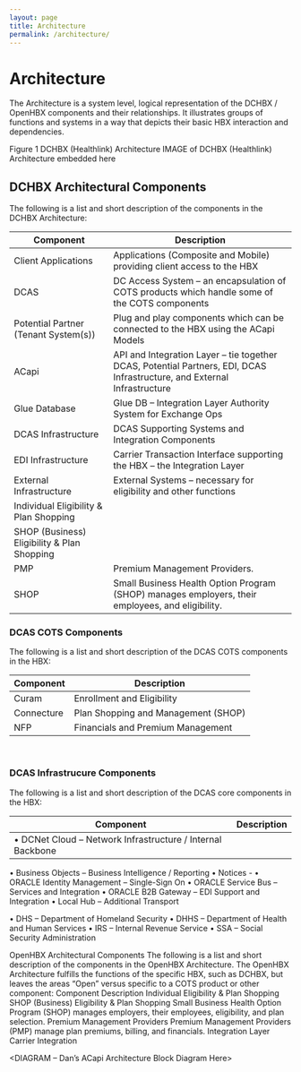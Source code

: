```yaml
---
layout: page
title: Architecture
permalink: /architecture/
---
```

# Architecture
The Architecture is a system level, logical representation of the DCHBX / OpenHBX components and their relationships.  It illustrates groups of functions and systems in a way that depicts their basic HBX interaction and dependencies.
 
Figure 1	DCHBX (Healthlink) Architecture
IMAGE of DCHBX (Healthlink) Architecture embedded here
 
## DCHBX Architectural Components
The following is a list and short description of the components in the DCHBX Architecture:

| Component	| Description | 
| --------- | ----------- |
| Client Applications	| Applications (Composite and Mobile) providing client access to the HBX | 
| DCAS	| DC Access System – an encapsulation of COTS products which handle some of the COTS components |
| Potential Partner (Tenant System(s))	| Plug and play components which can be connected to the HBX using the ACapi Models |
| ACapi	| API and Integration Layer – tie together DCAS, Potential Partners, EDI, DCAS Infrastructure, and External Infrastructure |
| Glue Database	| Glue DB – Integration Layer Authority System for Exchange Ops |
| DCAS Infrastructure	| DCAS Supporting Systems and Integration Components |
| EDI Infrastructure | Carrier Transaction Interface supporting the HBX – the Integration Layer |
| External Infrastructure |	External Systems – necessary for eligibility and other functions |
| Individual Eligibility & Plan Shopping |  |
| SHOP (Business) Eligibility & Plan Shopping	|  |
| PMP	| Premium Management Providers. |
| SHOP	| Small Business Health Option Program (SHOP) manages employers, their employees, and eligibility. |

### DCAS COTS Components
The following is a list and short description of the DCAS COTS components in the HBX:

| Component	| Description | 
| --------- | ----------- |
| Curam | Enrollment and Eligibility |
| Connecture | Plan Shopping and Management (SHOP) |
|	NFP | Financials and Premium Management |
 
### DCAS Infrastrucure Components
The following is a list and short description of the DCAS core components in the HBX:

| Component	| Description | 
| --------- | ----------- |
| •	DCNet Cloud – Network Infrastructure / Internal Backbone
•	Business Objects – Business Intelligence / Reporting
•	Notices - 
•	ORACLE Identity Management – Single-Sign On
•	ORACLE Service Bus – Services and Integration
•	ORACLE B2B Gateway – EDI Support and Integration
•	Local Hub – Additional Transport

•	DHS – Department of Homeland Security
•	DHHS – Department of Health and Human Services
•	IRS – Internal Revenue Service
•	SSA – Social Security Administration

OpenHBX Architectural Components
The following is a list and short description of the components in the OpenHBX Architecture.  The OpenHBX Architecture fulfills the functions of the specific HBX, such as DCHBX, but leaves the areas “Open” versus specific to a COTS product or other component:
Component	Description
Individual Eligibility & Plan Shopping	
SHOP (Business) Eligibility & Plan Shopping	Small Business Health Option Program (SHOP) manages employers, their employees, eligibility, and plan selection.
Premium Management Providers	Premium Management Providers (PMP) manage plan premiums, billing, and financials.
Integration Layer	
Carrier Integration	

<DIAGRAM – Dan’s ACapi Architecture Block Diagram Here>
